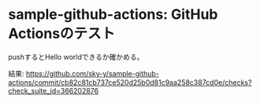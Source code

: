 # sample-github-actions: GitHub Actionsのテスト

pushするとHello worldできるか確かめる。

結果: https://github.com/sky-y/sample-github-actions/commit/cb82c81cb737ce520d25b0d81c9aa258c387cd0e/checks?check_suite_id=366202876
